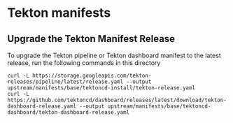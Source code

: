 # Tekton manifests

## Upgrade the Tekton Manifest Release

To upgrade the Tekton pipeline or Tekton dashboard manifest to the latest release, run the following commands in this directory

```shell
curl -L https://storage.googleapis.com/tekton-releases/pipeline/latest/release.yaml --output upstream/manifests/base/tektoncd-install/tekton-release.yaml
curl -L https://github.com/tektoncd/dashboard/releases/latest/download/tekton-dashboard-release.yaml --output upstream/manifests/base/tektoncd-dashboard/tekton-dashboard-release.yaml
```
